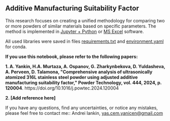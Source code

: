 ## Additive Manufacturing Suitability Factor

This research focuses on creating a unified methodology for comparing two or more powders of similar materials based on specific parameters. The method is implemented in [Jupyter + Python](https://github.com/yanicen1/Additive-Manufacturing-Suitability-Factor/blob/4c3d5f8a8449e30a3c611a0b5377d3ccc476a5b9/AMSF.ipynb) or [MS Excel](https://github.com/yanicen1/Additive-Manufacturing-Suitability-Factor/blob/4c3d5f8a8449e30a3c611a0b5377d3ccc476a5b9/AMSF.xlsx) software.

All used libraries were saved in files [requirements.txt](https://github.com/yanicen1/Additive-Manufacturing-Suitability-Factor/blob/8a81c3b342c34bb39dda704d5b840af72d43fae8/requirements.txt) and [environment.yaml](https://github.com/yanicen1/Additive-Manufacturing-Suitability-Factor/blob/8a81c3b342c34bb39dda704d5b840af72d43fae8/environment.yml) for conda.

<p><b>If you use this notebook, please refer to the following papers:</b></p>
<p><b>1. A. Yankin, H.A. Murtaza, A. Ospanov, G. Zharkynbekova, D. Yuldasheva, A. Perveen, D. Talamona, "Comprehensive analysis of ultrasonically atomized 316L stainless steel powder using adjusted additive manufacturing suitability factor," Powder Technology, vol. 444, 2024, p. 120004</b>. https://doi.org/10.1016/j.powtec.2024.120004 </p>
<p><b>2. [Add reference here]</b></p>

If you have any questions, find any uncertainties, or notice any mistakes, please feel free to contact me:: 
Andrei Iankin, yas.cem.yanicen@gmail.com

